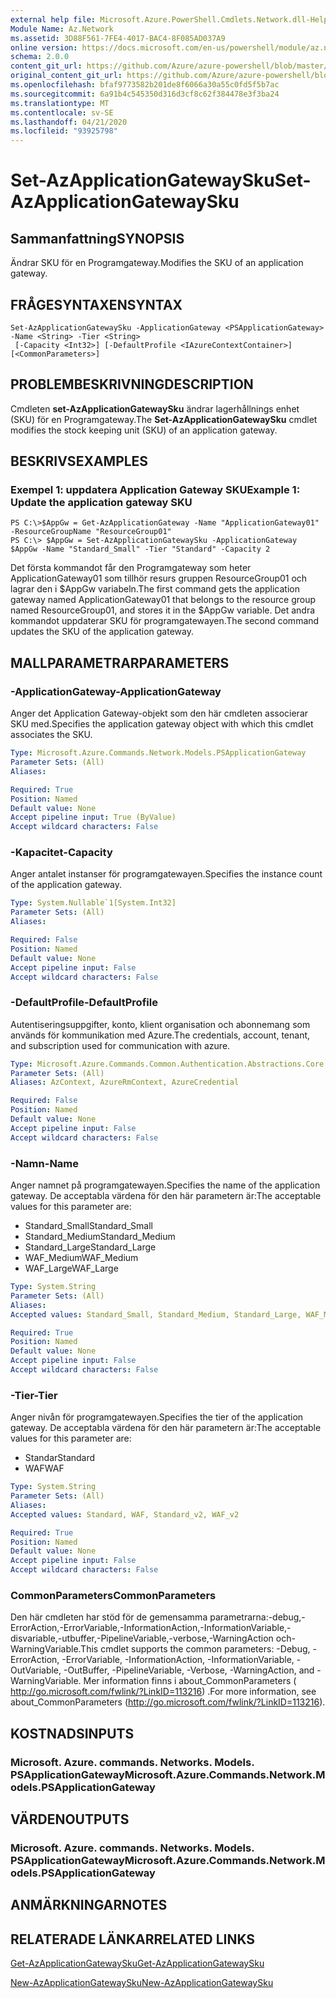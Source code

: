 ```yaml
---
external help file: Microsoft.Azure.PowerShell.Cmdlets.Network.dll-Help.xml
Module Name: Az.Network
ms.assetid: 3D88F561-7FE4-4017-BAC4-8F085AD037A9
online version: https://docs.microsoft.com/en-us/powershell/module/az.network/set-azapplicationgatewaysku
schema: 2.0.0
content_git_url: https://github.com/Azure/azure-powershell/blob/master/src/Network/Network/help/Set-AzApplicationGatewaySku.md
original_content_git_url: https://github.com/Azure/azure-powershell/blob/master/src/Network/Network/help/Set-AzApplicationGatewaySku.md
ms.openlocfilehash: bfaf9773582b201de8f6066a30a55c0fd5f5b7ac
ms.sourcegitcommit: 6a91b4c545350d316d3cf8c62f384478e3f3ba24
ms.translationtype: MT
ms.contentlocale: sv-SE
ms.lasthandoff: 04/21/2020
ms.locfileid: "93925798"
---
```

# <span data-ttu-id="cb2f5-101">Set-AzApplicationGatewaySku</span><span class="sxs-lookup"><span data-stu-id="cb2f5-101">Set-AzApplicationGatewaySku</span></span>

## <span data-ttu-id="cb2f5-102">Sammanfattning</span><span class="sxs-lookup"><span data-stu-id="cb2f5-102">SYNOPSIS</span></span>
<span data-ttu-id="cb2f5-103">Ändrar SKU för en Programgateway.</span><span class="sxs-lookup"><span data-stu-id="cb2f5-103">Modifies the SKU of an application gateway.</span></span>

## <span data-ttu-id="cb2f5-104">FRÅGESYNTAXEN</span><span class="sxs-lookup"><span data-stu-id="cb2f5-104">SYNTAX</span></span>

```
Set-AzApplicationGatewaySku -ApplicationGateway <PSApplicationGateway> -Name <String> -Tier <String>
 [-Capacity <Int32>] [-DefaultProfile <IAzureContextContainer>] [<CommonParameters>]
```

## <span data-ttu-id="cb2f5-105">PROBLEMBESKRIVNING</span><span class="sxs-lookup"><span data-stu-id="cb2f5-105">DESCRIPTION</span></span>
<span data-ttu-id="cb2f5-106">Cmdleten **set-AzApplicationGatewaySku** ändrar lagerhållnings enhet (SKU) för en Programgateway.</span><span class="sxs-lookup"><span data-stu-id="cb2f5-106">The **Set-AzApplicationGatewaySku** cmdlet modifies the stock keeping unit (SKU) of an application gateway.</span></span>

## <span data-ttu-id="cb2f5-107">BESKRIVS</span><span class="sxs-lookup"><span data-stu-id="cb2f5-107">EXAMPLES</span></span>

### <span data-ttu-id="cb2f5-108">Exempel 1: uppdatera Application Gateway SKU</span><span class="sxs-lookup"><span data-stu-id="cb2f5-108">Example 1: Update the application gateway SKU</span></span>
```
PS C:\>$AppGw = Get-AzApplicationGateway -Name "ApplicationGateway01" -ResourceGroupName "ResourceGroup01"
PS C:\> $AppGw = Set-AzApplicationGatewaySku -ApplicationGateway $AppGw -Name "Standard_Small" -Tier "Standard" -Capacity 2
```

<span data-ttu-id="cb2f5-109">Det första kommandot får den Programgateway som heter ApplicationGateway01 som tillhör resurs gruppen ResourceGroup01 och lagrar den i $AppGw variabeln.</span><span class="sxs-lookup"><span data-stu-id="cb2f5-109">The first command gets the application gateway named ApplicationGateway01 that belongs to the resource group named ResourceGroup01, and stores it in the $AppGw variable.</span></span>
<span data-ttu-id="cb2f5-110">Det andra kommandot uppdaterar SKU för programgatewayen.</span><span class="sxs-lookup"><span data-stu-id="cb2f5-110">The second command updates the SKU of the application gateway.</span></span>

## <span data-ttu-id="cb2f5-111">MALLPARAMETRAR</span><span class="sxs-lookup"><span data-stu-id="cb2f5-111">PARAMETERS</span></span>

### <span data-ttu-id="cb2f5-112">-ApplicationGateway</span><span class="sxs-lookup"><span data-stu-id="cb2f5-112">-ApplicationGateway</span></span>
<span data-ttu-id="cb2f5-113">Anger det Application Gateway-objekt som den här cmdleten associerar SKU med.</span><span class="sxs-lookup"><span data-stu-id="cb2f5-113">Specifies the application gateway object with which this cmdlet associates the SKU.</span></span>

```yaml
Type: Microsoft.Azure.Commands.Network.Models.PSApplicationGateway
Parameter Sets: (All)
Aliases:

Required: True
Position: Named
Default value: None
Accept pipeline input: True (ByValue)
Accept wildcard characters: False
```

### <span data-ttu-id="cb2f5-114">-Kapacitet</span><span class="sxs-lookup"><span data-stu-id="cb2f5-114">-Capacity</span></span>
<span data-ttu-id="cb2f5-115">Anger antalet instanser för programgatewayen.</span><span class="sxs-lookup"><span data-stu-id="cb2f5-115">Specifies the instance count of the application gateway.</span></span>

```yaml
Type: System.Nullable`1[System.Int32]
Parameter Sets: (All)
Aliases:

Required: False
Position: Named
Default value: None
Accept pipeline input: False
Accept wildcard characters: False
```

### <span data-ttu-id="cb2f5-116">-DefaultProfile</span><span class="sxs-lookup"><span data-stu-id="cb2f5-116">-DefaultProfile</span></span>
<span data-ttu-id="cb2f5-117">Autentiseringsuppgifter, konto, klient organisation och abonnemang som används för kommunikation med Azure.</span><span class="sxs-lookup"><span data-stu-id="cb2f5-117">The credentials, account, tenant, and subscription used for communication with azure.</span></span>

```yaml
Type: Microsoft.Azure.Commands.Common.Authentication.Abstractions.Core.IAzureContextContainer
Parameter Sets: (All)
Aliases: AzContext, AzureRmContext, AzureCredential

Required: False
Position: Named
Default value: None
Accept pipeline input: False
Accept wildcard characters: False
```

### <span data-ttu-id="cb2f5-118">-Namn</span><span class="sxs-lookup"><span data-stu-id="cb2f5-118">-Name</span></span>
<span data-ttu-id="cb2f5-119">Anger namnet på programgatewayen.</span><span class="sxs-lookup"><span data-stu-id="cb2f5-119">Specifies the name of the application gateway.</span></span>
<span data-ttu-id="cb2f5-120">De acceptabla värdena för den här parametern är:</span><span class="sxs-lookup"><span data-stu-id="cb2f5-120">The acceptable values for this parameter are:</span></span>
- <span data-ttu-id="cb2f5-121">Standard_Small</span><span class="sxs-lookup"><span data-stu-id="cb2f5-121">Standard_Small</span></span>
- <span data-ttu-id="cb2f5-122">Standard_Medium</span><span class="sxs-lookup"><span data-stu-id="cb2f5-122">Standard_Medium</span></span>
- <span data-ttu-id="cb2f5-123">Standard_Large</span><span class="sxs-lookup"><span data-stu-id="cb2f5-123">Standard_Large</span></span>
- <span data-ttu-id="cb2f5-124">WAF_Medium</span><span class="sxs-lookup"><span data-stu-id="cb2f5-124">WAF_Medium</span></span>
- <span data-ttu-id="cb2f5-125">WAF_Large</span><span class="sxs-lookup"><span data-stu-id="cb2f5-125">WAF_Large</span></span>

```yaml
Type: System.String
Parameter Sets: (All)
Aliases:
Accepted values: Standard_Small, Standard_Medium, Standard_Large, WAF_Medium, WAF_Large, Standard_v2, WAF_v2

Required: True
Position: Named
Default value: None
Accept pipeline input: False
Accept wildcard characters: False
```

### <span data-ttu-id="cb2f5-126">-Tier</span><span class="sxs-lookup"><span data-stu-id="cb2f5-126">-Tier</span></span>
<span data-ttu-id="cb2f5-127">Anger nivån för programgatewayen.</span><span class="sxs-lookup"><span data-stu-id="cb2f5-127">Specifies the tier of the application gateway.</span></span>
<span data-ttu-id="cb2f5-128">De acceptabla värdena för den här parametern är:</span><span class="sxs-lookup"><span data-stu-id="cb2f5-128">The acceptable values for this parameter are:</span></span>
- <span data-ttu-id="cb2f5-129">Standar</span><span class="sxs-lookup"><span data-stu-id="cb2f5-129">Standard</span></span>
- <span data-ttu-id="cb2f5-130">WAF</span><span class="sxs-lookup"><span data-stu-id="cb2f5-130">WAF</span></span>

```yaml
Type: System.String
Parameter Sets: (All)
Aliases:
Accepted values: Standard, WAF, Standard_v2, WAF_v2

Required: True
Position: Named
Default value: None
Accept pipeline input: False
Accept wildcard characters: False
```

### <span data-ttu-id="cb2f5-131">CommonParameters</span><span class="sxs-lookup"><span data-stu-id="cb2f5-131">CommonParameters</span></span>
<span data-ttu-id="cb2f5-132">Den här cmdleten har stöd för de gemensamma parametrarna:-debug,-ErrorAction,-ErrorVariable,-InformationAction,-InformationVariable,-disvariable,-utbuffer,-PipelineVariable,-verbose,-WarningAction och-WarningVariable.</span><span class="sxs-lookup"><span data-stu-id="cb2f5-132">This cmdlet supports the common parameters: -Debug, -ErrorAction, -ErrorVariable, -InformationAction, -InformationVariable, -OutVariable, -OutBuffer, -PipelineVariable, -Verbose, -WarningAction, and -WarningVariable.</span></span> <span data-ttu-id="cb2f5-133">Mer information finns i about_CommonParameters ( http://go.microsoft.com/fwlink/?LinkID=113216) .</span><span class="sxs-lookup"><span data-stu-id="cb2f5-133">For more information, see about_CommonParameters (http://go.microsoft.com/fwlink/?LinkID=113216).</span></span>

## <span data-ttu-id="cb2f5-134">KOSTNADS</span><span class="sxs-lookup"><span data-stu-id="cb2f5-134">INPUTS</span></span>

### <span data-ttu-id="cb2f5-135">Microsoft. Azure. commands. Networks. Models. PSApplicationGateway</span><span class="sxs-lookup"><span data-stu-id="cb2f5-135">Microsoft.Azure.Commands.Network.Models.PSApplicationGateway</span></span>

## <span data-ttu-id="cb2f5-136">VÄRDEN</span><span class="sxs-lookup"><span data-stu-id="cb2f5-136">OUTPUTS</span></span>

### <span data-ttu-id="cb2f5-137">Microsoft. Azure. commands. Networks. Models. PSApplicationGateway</span><span class="sxs-lookup"><span data-stu-id="cb2f5-137">Microsoft.Azure.Commands.Network.Models.PSApplicationGateway</span></span>

## <span data-ttu-id="cb2f5-138">ANMÄRKNINGAR</span><span class="sxs-lookup"><span data-stu-id="cb2f5-138">NOTES</span></span>

## <span data-ttu-id="cb2f5-139">RELATERADE LÄNKAR</span><span class="sxs-lookup"><span data-stu-id="cb2f5-139">RELATED LINKS</span></span>

[<span data-ttu-id="cb2f5-140">Get-AzApplicationGatewaySku</span><span class="sxs-lookup"><span data-stu-id="cb2f5-140">Get-AzApplicationGatewaySku</span></span>](./Get-AzApplicationGatewaySku.md)

[<span data-ttu-id="cb2f5-141">New-AzApplicationGatewaySku</span><span class="sxs-lookup"><span data-stu-id="cb2f5-141">New-AzApplicationGatewaySku</span></span>](./New-AzApplicationGatewaySku.md)


